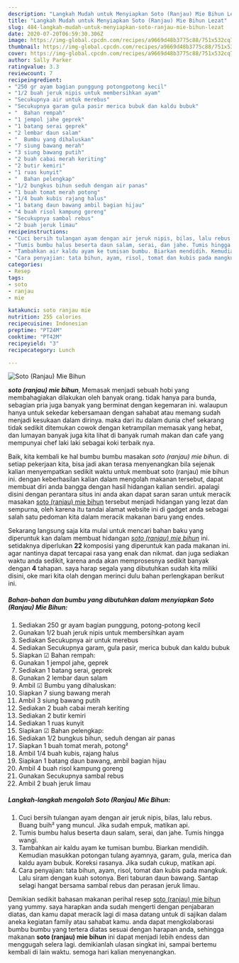 ```yaml
---
description: "Langkah Mudah untuk Menyiapkan Soto (Ranjau) Mie Bihun Lezat"
title: "Langkah Mudah untuk Menyiapkan Soto (Ranjau) Mie Bihun Lezat"
slug: 484-langkah-mudah-untuk-menyiapkan-soto-ranjau-mie-bihun-lezat
date: 2020-07-20T06:59:30.306Z
image: https://img-global.cpcdn.com/recipes/a9669d48b3775c88/751x532cq70/soto-ranjau-mie-bihun-foto-resep-utama.jpg
thumbnail: https://img-global.cpcdn.com/recipes/a9669d48b3775c88/751x532cq70/soto-ranjau-mie-bihun-foto-resep-utama.jpg
cover: https://img-global.cpcdn.com/recipes/a9669d48b3775c88/751x532cq70/soto-ranjau-mie-bihun-foto-resep-utama.jpg
author: Sally Parker
ratingvalue: 3.3
reviewcount: 7
recipeingredient:
- "250 gr ayam bagian punggung potongpotong kecil"
- "1/2 buah jeruk nipis untuk membersihkan ayam"
- "Secukupnya air untuk merebus"
- "Secukupnya garam gula pasir merica bubuk dan kaldu bubuk"
- "  Bahan rempah"
- "1 jempol jahe geprek"
- "1 batang serai geprek"
- "2 lembar daun salam"
- "  Bumbu yang dihaluskan"
- "7 siung bawang merah"
- "3 siung bawang putih"
- "2 buah cabai merah keriting"
- "2 butir kemiri"
- "1 ruas kunyit"
- "  Bahan pelengkap"
- "1/2 bungkus bihun seduh dengan air panas"
- "1 buah tomat merah potong"
- "1/4 buah kubis rajang halus"
- "1 batang daun bawang ambil bagian hijau"
- "4 buah risol kampung goreng"
- "Secukupnya sambal rebus"
- "2 buah jeruk limau"
recipeinstructions:
- "Cuci bersih tulangan ayam dengan air jeruk nipis, bilas, lalu rebus. Buang buih² yang muncul. Jika sudah empuk, matikan api."
- "Tumis bumbu halus beserta daun salam, serai, dan jahe. Tumis hingga wangi."
- "Tambahkan air kaldu ayam ke tumisan bumbu. Biarkan mendidih. Kemudian masukkan potongan tulang ayamnya, garam, gula, merica dan kaldu ayam bubuk. Koreksi rasanya. Jika sudah cukup, matikan api."
- "Cara penyajian: tata bihun, ayam, risol, tomat dan kubis pada mangkuk. Lalu siram dengan kuah sotonya. Beri taburan daun bawang. Santap selagi hangat bersama sambal rebus dan perasan jeruk limau."
categories:
- Resep
tags:
- soto
- ranjau
- mie

katakunci: soto ranjau mie 
nutrition: 255 calories
recipecuisine: Indonesian
preptime: "PT24M"
cooktime: "PT42M"
recipeyield: "3"
recipecategory: Lunch

---
```



![Soto (Ranjau) Mie Bihun](https://img-global.cpcdn.com/recipes/a9669d48b3775c88/751x532cq70/soto-ranjau-mie-bihun-foto-resep-utama.jpg)

<b><i>soto (ranjau) mie bihun</i></b>, Memasak menjadi sebuah hobi yang membahagiakan dilakukan oleh banyak orang. tidak hanya para bunda, sebagian pria juga banyak yang berminat dengan kegemaran ini. walaupun hanya untuk sekedar kebersamaan dengan sahabat atau memang sudah menjadi kesukaan dalam dirinya. maka dari itu dalam dunia chef sekarang tidak sedikit ditemukan cowok dengan ketrampilan memasak yang hebat, dan lumayan banyak juga kita lihat di banyak rumah makan dan cafe yang mempunyai chef laki laki sebagai koki terbaik nya.



Baik, kita kembali ke hal bumbu bumbu masakan <i>soto (ranjau) mie bihun</i>. di setiap pekerjaan kita, bisa jadi akan terasa menyenangkan bila sejenak kalian menyempatkan sedikit waktu untuk membuat soto (ranjau) mie bihun ini. dengan keberhasilan kalian dalam mengolah makanan tersebut, dapat membuat diri anda bangga dengan hasil hidangan kalian sendiri. apalagi disini dengan perantara situs ini anda akan dapat saran saran untuk meracik masakan <u>soto (ranjau) mie bihun</u> tersebut menjadi hidangan yang lezat dan sempurna, oleh karena itu tandai alamat website ini di gadget anda sebagai salah satu pedoman kita dalam meracik makanan baru yang endes.


Sekarang langsung saja kita mulai untuk mencari bahan baku yang diperuntuk kan dalam membuat hidangan <u><i>soto (ranjau) mie bihun</i></u> ini. setidaknya diperlukan <b>22</b> komposisi yang diperuntuk kan pada makanan ini. agar nantinya dapat tercapai rasa yang enak dan nikmat. dan juga sediakan waktu anda sedikit, karena anda akan memprosesnya sedikit banyak dengan <b>4</b> tahapan. saya harap segala yang dibutuhkan sudah kita miliki disini, oke mari kita olah dengan merinci dulu bahan perlengkapan berikut ini.

<!--inarticleads1-->

##### Bahan-bahan dan bumbu yang dibutuhkan dalam menyiapkan Soto (Ranjau) Mie Bihun:

1. Sediakan 250 gr ayam bagian punggung, potong-potong kecil
1. Gunakan 1/2 buah jeruk nipis untuk membersihkan ayam
1. Sediakan Secukupnya air untuk merebus
1. Sediakan Secukupnya garam, gula pasir, merica bubuk dan kaldu bubuk
1. Siapkan  ☑ Bahan rempah:
1. Gunakan 1 jempol jahe, geprek
1. Sediakan 1 batang serai, geprek
1. Gunakan 2 lembar daun salam
1. Ambil  ☑ Bumbu yang dihaluskan:
1. Siapkan 7 siung bawang merah
1. Ambil 3 siung bawang putih
1. Sediakan 2 buah cabai merah keriting
1. Sediakan 2 butir kemiri
1. Sediakan 1 ruas kunyit
1. Siapkan  ☑ Bahan pelengkap:
1. Sediakan 1/2 bungkus bihun, seduh dengan air panas
1. Siapkan 1 buah tomat merah, potong²
1. Ambil 1/4 buah kubis, rajang halus
1. Siapkan 1 batang daun bawang, ambil bagian hijau
1. Ambil 4 buah risol kampung goreng
1. Gunakan Secukupnya sambal rebus
1. Ambil 2 buah jeruk limau




<!--inarticleads2-->

##### Langkah-langkah mengolah Soto (Ranjau) Mie Bihun:

1. Cuci bersih tulangan ayam dengan air jeruk nipis, bilas, lalu rebus. Buang buih² yang muncul. Jika sudah empuk, matikan api.
1. Tumis bumbu halus beserta daun salam, serai, dan jahe. Tumis hingga wangi.
1. Tambahkan air kaldu ayam ke tumisan bumbu. Biarkan mendidih. Kemudian masukkan potongan tulang ayamnya, garam, gula, merica dan kaldu ayam bubuk. Koreksi rasanya. Jika sudah cukup, matikan api.
1. Cara penyajian: tata bihun, ayam, risol, tomat dan kubis pada mangkuk. Lalu siram dengan kuah sotonya. Beri taburan daun bawang. Santap selagi hangat bersama sambal rebus dan perasan jeruk limau.




Demikian sedikit bahasan makanan perihal resep <u>soto (ranjau) mie bihun</u> yang yummy. saya harapkan anda sudah mengerti dengan penjabaran diatas, dan kamu dapat meracik lagi di masa datang untuk di sajikan dalam aneka kegiatan family atau sahabat kamu. anda dapat mengkolaborasi bumbu bumbu yang tertera diatas sesuai dengan harapan anda, sehingga makanan <b>soto (ranjau) mie bihun</b> ini dapat menjadi lebih endess dan menggugah selera lagi. demikianlah ulasan singkat ini, sampai bertemu kembali di lain waktu. semoga hari kalian menyenangkan.
